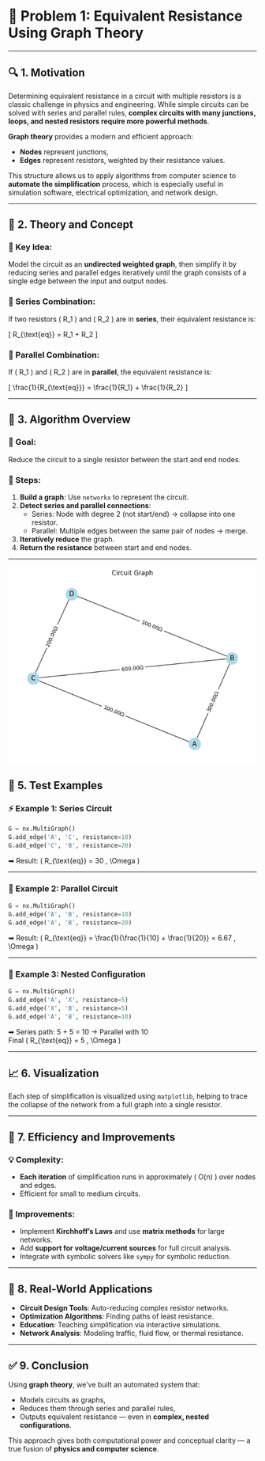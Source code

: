 
# 🧮 **Problem 1: Equivalent Resistance Using Graph Theory**

---

## 🔍 **1. Motivation**

Determining equivalent resistance in a circuit with multiple resistors is a classic challenge in physics and engineering. While simple circuits can be solved with series and parallel rules, **complex circuits with many junctions, loops, and nested resistors require more powerful methods**.

**Graph theory** provides a modern and efficient approach:
- **Nodes** represent junctions,
- **Edges** represent resistors, weighted by their resistance values.

This structure allows us to apply algorithms from computer science to **automate the simplification** process, which is especially useful in simulation software, electrical optimization, and network design.

---

## 🧠 **2. Theory and Concept**

### 🧷 Key Idea:
Model the circuit as an **undirected weighted graph**, then simplify it by reducing series and parallel edges iteratively until the graph consists of a single edge between the input and output nodes.

### 📐 Series Combination:
If two resistors \( R_1 \) and \( R_2 \) are in **series**, their equivalent resistance is:

\[
R_{\text{eq}} = R_1 + R_2
\]

### 🔀 Parallel Combination:
If \( R_1 \) and \( R_2 \) are in **parallel**, the equivalent resistance is:

\[
\frac{1}{R_{\text{eq}}} = \frac{1}{R_1} + \frac{1}{R_2}
\]

---

## 🧩 **3. Algorithm Overview**

### 📌 Goal:
Reduce the circuit to a single resistor between the start and end nodes.

### 🔁 Steps:
1. **Build a graph**: Use `networkx` to represent the circuit.
2. **Detect series and parallel connections**:
   - Series: Node with degree 2 (not start/end) → collapse into one resistor.
   - Parallel: Multiple edges between the same pair of nodes → merge.
3. **Iteratively reduce** the graph.
4. **Return the resistance** between start and end nodes.

---

![alt text](image.png)

## 🧪 **5. Test Examples**

### ⚡ Example 1: Series Circuit
```python
G = nx.MultiGraph()
G.add_edge('A', 'C', resistance=10)
G.add_edge('C', 'B', resistance=20)
```
➡ Result: \( R_{\text{eq}} = 30 \, \Omega \)

---

### 🔁 Example 2: Parallel Circuit
```python
G = nx.MultiGraph()
G.add_edge('A', 'B', resistance=10)
G.add_edge('A', 'B', resistance=20)
```
➡ Result: \( R_{\text{eq}} = \frac{1}{\frac{1}{10} + \frac{1}{20}} = 6.67 \, \Omega \)

---

### 🧠 Example 3: Nested Configuration
```python
G = nx.MultiGraph()
G.add_edge('A', 'X', resistance=5)
G.add_edge('X', 'B', resistance=5)
G.add_edge('A', 'B', resistance=10)
```
➡ Series path: 5 + 5 = 10 → Parallel with 10  
Final \( R_{\text{eq}} = 5 \, \Omega \)

---

## 📈 **6. Visualization**

Each step of simplification is visualized using `matplotlib`, helping to trace the collapse of the network from a full graph into a single resistor.

---

## 🧩 **7. Efficiency and Improvements**

### 💡 Complexity:
- **Each iteration** of simplification runs in approximately \( O(n) \) over nodes and edges.
- Efficient for small to medium circuits.

### 🚀 Improvements:
- Implement **Kirchhoff’s Laws** and use **matrix methods** for large networks.
- Add **support for voltage/current sources** for full circuit analysis.
- Integrate with symbolic solvers like `sympy` for symbolic reduction.

---

## 🧲 **8. Real-World Applications**

- **Circuit Design Tools**: Auto-reducing complex resistor networks.
- **Optimization Algorithms**: Finding paths of least resistance.
- **Education**: Teaching simplification via interactive simulations.
- **Network Analysis**: Modeling traffic, fluid flow, or thermal resistance.

---

## ✅ **9. Conclusion**

Using **graph theory**, we've built an automated system that:
- Models circuits as graphs,
- Reduces them through series and parallel rules,
- Outputs equivalent resistance — even in **complex, nested configurations**.

This approach gives both computational power and conceptual clarity — a true fusion of **physics and computer science**.
